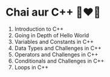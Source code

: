 # Chai aur C++ 🚀❤️‍🔥

1. Introduction to C++
2. Going in Depth of Hello World
3. Variables and Constants in C++
4. Data Types and Challenges in C++
5. Operators and Challenges in C++
6. Conditionals and Challenges in C++
7. Loops in C++